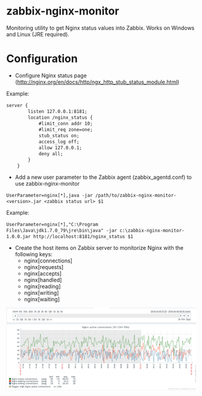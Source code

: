 # zabbix-nginx-monitor
Monitoring utility to get Nginx status values into Zabbix. Works on Windows and Linux (JRE required).

# Configuration

* Configure Nginx status page (http://nginx.org/en/docs/http/ngx_http_stub_status_module.html)

Example:
```
server {		
		listen 127.0.0.1:8181;
		location /nginx_status {
			#limit_conn addr 10;
			#limit_req zone=one;
			stub_status on;
			access_log off;
			allow 127.0.0.1;
			deny all;
		}
	}
```

* Add a new user parameter to the Zabbix agent (zabbix_agentd.conf) to use zabbix-nginx-monitor
```
UserParameter=nginx[*],java -jar /path/to/zabbix-nginx-monitor-<version>.jar <zabbix status url> $1
```

Example:
```
UserParameter=nginx[*],"C:\Program Files\Java\jdk1.7.0_79\jre\bin\java" -jar c:\zabbix-nginx-monitor-1.0.0.jar http://localhost:8181/nginx_status $1
```

* Create the host items on Zabbix server to monitorize Nginx with the following keys:
  * nginx[connections]
  * nginx[requests]
  * nginx[accepts]
  * nginx[handled]
  * nginx[reading]
  * nginx[writing]
  * nginx[waiting]

![Zabbix Nginx monitor graph](https://raw.githubusercontent.com/jpenren/zabbix-nginx-monitor/master/doc/graph.png)
